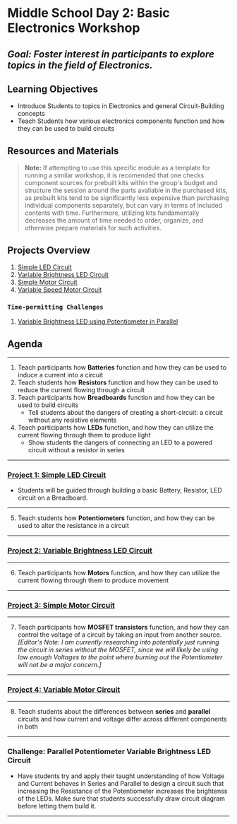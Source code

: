 # Middle School Day 2: Basic Electronics Workshop

## *Goal: Foster interest in participants to explore topics in the field of Electronics.*

## Learning Objectives

- Introduce Students to topics in Electronics and general Circuit-Building concepts
- Teach Students how various electronics components function and how they can be used to build circuits

## Resources and Materials

> **Note:** If attempting to use this specific module as a template for running a similar workshop, it is recomended that one checks component sources for prebuilt kits within the group's budget and structure the session around the parts avaliable in the purchased kits, as prebuilt kits tend to be significantly less expensive than purchasing individual components separately, but can vary in terms of included contents with time. Furthermore, utilizing kits fundamentally decreases the amount of time needed to order, organize, and otherwise prepare materials for such activities.

[//]: # (TODO)

## Projects Overview

1. [Simple LED Circuit](#project-1-simple-led-circuit)
2. [Variable Brightness LED Circuit](#project-2-variable-brightness-led-circuit)
3. [Simple Motor Circuit](#project-3-simple-motor-circuit)
4. [Variable Speed Motor Circuit](#project-4-variable-motor-circuithttpsyoutubeqmeenqruvzst13)

### `Time-permitting Challenges`

1. [Variable Brightness LED using Potentiometer in Parallel](#challenge-parallel-potentiometer-variable-brightness-led-circuit)

## Agenda

---

1. Teach participants how **Batteries** function and how they can be used to induce a current into a circuit
2. Teach students how **Resistors** function and how they can be used to reduce the current flowing through a circuit
3. Teach participants how **Breadboards** function and how they can be used to build circuits
    - Tell students about the dangers of creating a short-circuit: a circuit without any resistive elements
4. Teach participants how **LEDs** function, and how they can utilize the current flowing through them to produce light
    - Show students the dangers of connecting an LED to a powered circuit without a resistor in series

---

### [**Project 1: Simple LED Circuit**](https://tinyurl.com/2haxaaey)

- Students will be guided through building a basic Battery, Resistor, LED circuit on a Breadboard.

---

5. Teach students how **Potentiometers** function, and how they can be used to alter the resistance in a circuit

---

### [**Project 2: Variable Brightness LED Circuit**](https://tinyurl.com/2kfuqybn)

---

6. Teach participants how **Motors** function, and how they can utilize the current flowing through them to produce movement

---

[//]: # (Come back to variable Motor Circuit w/ working schema)

### [**Project 3: Simple Motor Circuit**](https://tinyurl.com/2fthhunr)

---

7. Teach participants how **MOSFET transistors** function, and how they can control the voltage of a circuit by taking an input from another source. *[Editor's Note: I am currently researching into potentially just running the circuit in series without the MOSFET, since we will likely be using low enough Voltages to the point where burning out the Potentiometer will not be a major concern.]*

---

### [**Project 4: Variable Motor Circuit**](https://youtu.be/qmeENqruvZs?t=13)

---

8. Teach students about the differences between **series** and **parallel** circuits and how current and voltage differ across different components in both

---

### **Challenge: Parallel Potentiometer Variable Brightness LED Circuit**

- Have students try and apply their taught understanding of how Voltage and Current behaves in Series and Parallel to design a circuit such that increasing the Resistance of the Potentiometer increases the brightenss of the LEDs. Make sure that students successfully draw circuit diagram before letting them build it.

---
